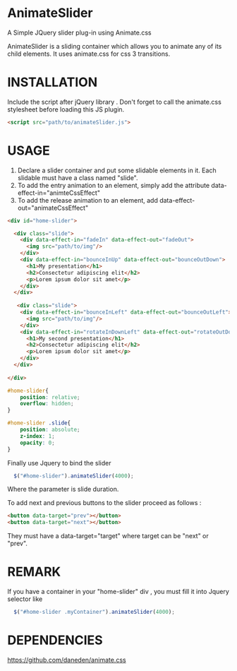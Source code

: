 AnimateSlider 
=============

A Simple JQuery slider plug-in using Animate.css

AnimateSlider is a sliding container which allows you to animate any of its child elements. It uses animate.css for css 3 transitions.

INSTALLATION
=============
Include the script after jQuery library . 
Don't forget to call the animate.css stylesheet before loading this JS plugin.

```html
<script src="path/to/animateSlider.js">
```

USAGE
=============

1. Declare a slider container and put some slidable elements in it. Each slidable must have a class named "slide".
2. To add the entry animation to an element, simply add the attribute data-effect-in="animteCssEffect"
3. To add the release animation to an element, add data-effect-out="animateCssEffect"

```html
<div id="home-slider">

  <div class="slide">
    <div data-effect-in="fadeIn" data-effect-out="fadeOut">
      <img src="path/to/img"/>
    </div>
    <div data-effect-in="bounceInUp" data-effect-out="bounceOutDown">
      <h1>My presentation</h1>
      <h2>Consectetur adipiscing elit</h2>
      <p>Lorem ipsum dolor sit amet</p>
    </div>
  </div>
  
   <div class="slide">
    <div data-effect-in="bounceInLeft" data-effect-out="bounceOutLeft">
      <img src="path/to/img"/>
    </div>
    <div data-effect-in="rotateInDownLeft" data-effect-out="rotateOutDownLeft">
      <h1>My second presentation</h1>
      <h2>Consectetur adipiscing elit</h2>
      <p>Lorem ipsum dolor sit amet</p>
    </div>
  </div>
  
</div>
```

```css
#home-slider{
    position: relative;
    overflow: hidden;
} 

#home-slider .slide{
    position: absolute;
    z-index: 1;
    opacity: 0;
}
```

Finally use Jquery to bind the slider

```javascript
  $("#home-slider").animateSlider(4000);
```

Where the parameter is slide duration.

To add next and previous buttons to the slider proceed as follows :

```html
<button data-target="prev"></button>
<button data-target="next"></button>
```

They must have a data-target="target" where target can be "next" or "prev".

REMARK
=============

If you have a container in your "home-slider" div , you must fill it into Jquery selector like

```javascript
  $("#home-slider .myContainer").animateSlider(4000);
```

DEPENDENCIES
=============
https://github.com/daneden/animate.css
